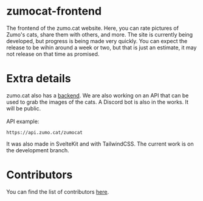 # zumocat-frontend
The frontend of the zumo.cat website. Here, you can rate pictures of Zumo's cats, share them with others, and more. The site is currently being developed, but progress is being made very quickly. You can expect the release to be wihin around a week or two, but that is just an estimate, it may not release on that time as promised.

# Extra details
zumo.cat also has a [backend](https://github.com/mrzumo/ZumoCat-backend). We are also working on an API that can be used to grab the images of the cats. A Discord bot is also in the works. It will be public.<br><br>
API example:
```
https://api.zumo.cat/zumocat
```
It was also made in SvelteKit and with TailwindCSS. The current work is on the development branch.

# Contributors
You can find the list of contributors [here](https://dev.zumo.cat/credits).

